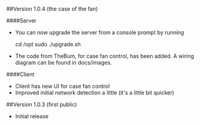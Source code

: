 ##Version 1.0.4 (the case of the fan)


####Server

- You can now upgrade the server from a console prompt by running

    
    cd /opt
    sudo ./upgrade.sh  
- The code from TheBum, for case fan control, has been added.  A wiring diagram can be found in docs/images. 

####Client

- Client has new UI for case fan control
- Improved initial network detection a little (it's a little bit quicker)

##Version 1.0.3 (first public)
- Initial release